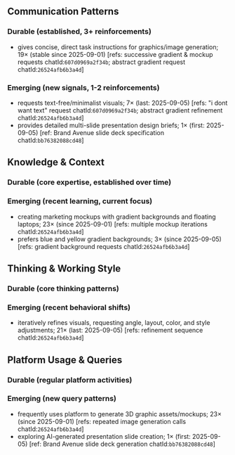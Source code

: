 ## Communication Patterns
### Durable (established, 3+ reinforcements)
- gives concise, direct task instructions for graphics/image generation; 19× (stable since 2025-09-01) [refs: successive gradient & mockup requests chatId:`607d0969a2f34b`; abstract gradient request chatId:`26524afb6b3a4d`]

### Emerging (new signals, 1-2 reinforcements)
- requests text-free/minimalist visuals; 7× (last: 2025-09-05) [refs: "i dont want text" request chatId:`607d0969a2f34b`; abstract gradient refinement chatId:`26524afb6b3a4d`]
- provides detailed multi-slide presentation design briefs; 1× (first: 2025-09-05) [ref: Brand Avenue slide deck specification chatId:`bb76382088cd48`]

## Knowledge & Context
### Durable (core expertise, established over time)

### Emerging (recent learning, current focus)  
- creating marketing mockups with gradient backgrounds and floating laptops; 23× (since 2025-09-01) [refs: multiple mockup iterations chatId:`26524afb6b3a4d`]
- prefers blue and yellow gradient backgrounds; 3× (since 2025-09-05) [refs: gradient background requests chatId:`26524afb6b3a4d`]

## Thinking & Working Style
### Durable (core thinking patterns)

### Emerging (recent behavioral shifts)
- iteratively refines visuals, requesting angle, layout, color, and style adjustments; 21× (last: 2025-09-05) [refs: refinement sequence chatId:`26524afb6b3a4d`]

## Platform Usage & Queries
### Durable (regular platform activities)

### Emerging (new query patterns)
- frequently uses platform to generate 3D graphic assets/mockups; 23× (since 2025-09-01) [refs: repeated image generation calls chatId:`26524afb6b3a4d`]
- exploring AI-generated presentation slide creation; 1× (first: 2025-09-05) [ref: Brand Avenue slide deck generation chatId:`bb76382088cd48`]